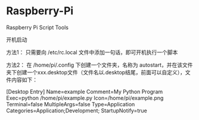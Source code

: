 # Raspberry-Pi
Raspberry Pi Script Tools

开机启动

方法1：
只需要向 /etc/rc.local 文件中添加一句话，即可开机执行一个脚本

方法2：
在 /home/pi/.config 下创建一个文件夹，名称为 autostart，并在该文件夹下创建一个xxx.desktop文件（文件名以.desktop结尾，前面可以自定义），文件内容如下：

[Desktop Entry]
Name=example
Comment=My Python Program
Exec=python /home/pi/example.py
Icon=/home/pi/example.png
Terminal=false
MultipleArgs=false
Type=Application
Categories=Application;Development;
StartupNotify=true


